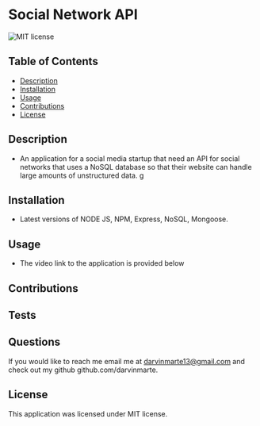 # Social Network API

![MIT license](https://img.shields.io/badge/license-MIT-blue)

## Table of Contents

- [Description](#description)
- [Installation](#installation)
- [Usage](#usage)
- [Contributions](#contributions)
- [License](#license)

## Description

- An application for a social media startup that need an API for social networks that uses a NoSQL database so that their website can handle large amounts of unstructured data.
g
## Installation

- Latest versions of NODE JS, NPM, Express, NoSQL, Mongoose.

## Usage

- The video link to the application is provided below


## Contributions

## Tests

## Questions

If you would like to reach me email me at darvinmarte13@gmail.com and check out my github github.com/darvinmarte.

## License

 This application was licensed under MIT license.